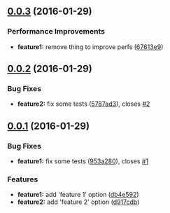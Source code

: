 <a name="0.0.3"></a>
## [0.0.3](https://github.com/bbbenja/conventional-changelog-test/compare/0.0.2...v0.0.3) (2016-01-29)


### Performance Improvements

* **feature1:** remove thing to improve perfs ([67613e9](https://github.com/bbbenja/conventional-changelog-test/commit/67613e9))



<a name="0.0.2"></a>
## [0.0.2](https://github.com/bbbenja/conventional-changelog-test/compare/0.0.1...0.0.2) (2016-01-29)


### Bug Fixes

* **feature2:** fix some tests ([5787ad3](https://github.com/bbbenja/conventional-changelog-test/commit/5787ad3)), closes [#2](https://github.com/bbbenja/conventional-changelog-test/issues/2)



<a name="0.0.1"></a>
## [0.0.1](https://github.com/bbbenja/conventional-changelog-test/compare/db4e592...0.0.1) (2016-01-29)


### Bug Fixes

* **feature1:** fix some tests ([953a280](https://github.com/bbbenja/conventional-changelog-test/commit/953a280)), closes [#1](https://github.com/bbbenja/conventional-changelog-test/issues/1)

### Features

* **feature1:** add 'feature 1' option ([db4e592](https://github.com/bbbenja/conventional-changelog-test/commit/db4e592))
* **feature2:** add 'feature 2' option ([d917cdb](https://github.com/bbbenja/conventional-changelog-test/commit/d917cdb))




